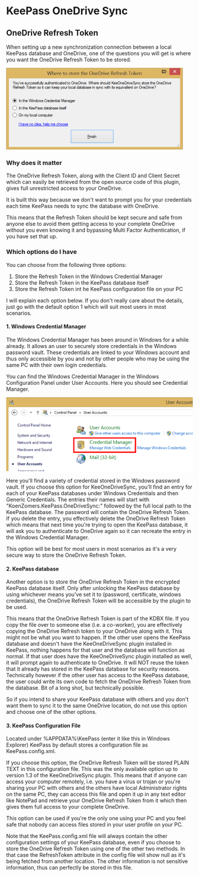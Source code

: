 # KeePass OneDrive Sync

## OneDrive Refresh Token

When setting up a new synchronization connection between a local KeePass database and OneDrive, one of the questions you will get is where you want the OneDrive Refresh Token to be stored.

![](./Screenshots/WhereToStoreOneDriveToken.png)

### Why does it matter

The OneDrive Refresh Token, along with the Client ID and Client Secret which can easily be retrieved from the open source code of this plugin, gives full unrestricted access to your OneDrive.

It is built this way because we don't want to prompt you for your credentials each time KeePass needs to sync the database with OneDrive.

This means that the Refresh Token should be kept secure and safe from anyone else to avoid them getting access to your complete OneDrive without you even knowing it and bypassing Multi Factor Authentication, if you have set that up.

### Which options do I have

You can choose from the following three options:

1. Store the Refresh Token in the Windows Credential Manager
2. Store the Refresh Token in the KeePass database itself
3. Store the Refresh Token int he KeePass configuration file on your PC

I will explain each option below. If you don't really care about the details, just go with the default option 1 which will suit most users in most scenarios.

#### 1. Windows Credential Manager

The Windows Credential Manager has been around in Windows for a while already. It allows an user to securely store credentials in the Windows password vault. These credentials are linked to your Windows account and thus only accessible by you and not by other people who may be using the same PC with their own login credentials.

You can find the Windows Credential Manager in the Windows Configuration Panel under User Accounts. Here you should see Credential Manager.

![](./Screenshots/CredentialManagerControlPanel.png)

Here you'll find a variety of credential stored in the Windows password vault. If you choose this option for KeeOneDriveSync, you'll find an entry for each of your KeePass databases under Windows Credentials and then Generic Credentials. The entries their names will start with "KoenZomers.KeePass.OneDriveSync:" followed by the full local path to the KeePass database. The password will contain the OneDrive Refresh Token. If you delete the entry, you effectively delete the OneDrive Refresh Token which means that next time you're trying to open the KeePass database, it will ask you to authenticate to OneDrive again so it can recreate the entry in the Windows Credential Manager.

This option will be best for most users in most scenarios as it's a very secure way to store the OneDrive Refresh Token.

#### 2. KeePass database

Another option is to store the OneDrive Refresh Token in the encrypted KeePass database itself. Only after unlocking the KeePass database by using whichever means you've set it to (password, certificate, windows credentials), the OneDrive Refresh Token will be accessible by the plugin to be used.

This means that the OneDrive Refresh Token is part of the KDBX file. If you copy the file over to someone else (i.e. a co-worker), you are effectively copying the OneDrive Refresh token to your OneDrive along with it. This might not be what you want to happen. If the other user opens the KeePass database and doesn't have the KeeOneDriveSync plugin installed in KeePass, nothing happens for that user and the database will function as normal. If that user does have the KeeOneDriveSync plugin installed as well, it will prompt again to authenticate to OneDrive. It will NOT reuse the token that it already has stored in the KeePass database for security reasons. Technically however if the other user has access to the KeePass database, the user could write its own code to fetch the OneDrive Refresh Token from the database. Bit of a long shot, but technically possible.

So if you intend to share your KeePass database with others and you don't want them to sync it to the same OneDrive location, do not use this option and choose one of the other options.

#### 3. KeePass Configuration File

Located under %APPDATA%\KeePass (enter it like this in Windows Explorer) KeePass by default stores a configuration file as KeePass.config.xml.

If you choose this option, the OneDrive Refresh Token will be stored PLAIN TEXT in this configuration file. This was the only available option up to version 1.3 of the KeeOneDriveSync plugin. This means that if anyone can access your computer remotely, i.e. you have a virus or trojan or you're sharing your PC with others and the others have local Administrator rights on the same PC, they can access this file and open it up in any text editor like NotePad and retrieve your OneDrive Refresh Token from it which then gives them full access to your complete OneDrive.

This option can be used if you're the only one using your PC and you feel safe that nobody can access files stored in your user profile on your PC.

Note that the KeePass.config.xml file will always contain the other configuration settings of your KeePass database, even if you choose to store the OneDrive Refresh Token using one of the other two methods. In that case the RefreshToken attribute in the config file will show null as it's being fetched from another location. The other information is not sensitive information, thus can perfectly be stored in this file.